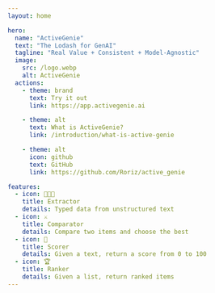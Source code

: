 ```yaml
---
layout: home

hero:
  name: "ActiveGenie"
  text: "The Lodash for GenAI"
  tagline: "Real Value + Consistent + Model-Agnostic"
  image:
    src: /logo.webp
    alt: ActiveGenie
  actions:
    - theme: brand
      text: Try it out
      link: https://app.activegenie.ai

    - theme: alt
      text: What is ActiveGenie?
      link: /introduction/what-is-active-genie

    - theme: alt
      icon: github
      text: GitHub
      link: https://github.com/Roriz/active_genie

features:
  - icon: 👨🏻‍💻
    title: Extractor
    details: Typed data from unstructured text
  - icon: ⚔️
    title: Comparator
    details: Compare two items and choose the best
  - icon: 💯
    title: Scorer
    details: Given a text, return a score from 0 to 100
  - icon: 🏆
    title: Ranker
    details: Given a list, return ranked items
---
```

